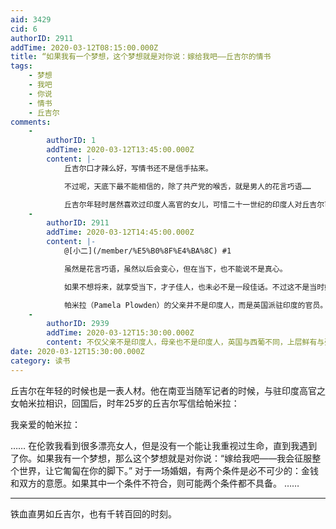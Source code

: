 ```yaml
---
aid: 3429
cid: 6
authorID: 2911
addTime: 2020-03-12T08:15:00.000Z
title: “如果我有一个梦想，这个梦想就是对你说：嫁给我吧——丘吉尔的情书
tags:
    - 梦想
    - 我吧
    - 你说
    - 情书
    - 丘吉尔
comments:
    -
        authorID: 1
        addTime: 2020-03-12T13:45:00.000Z
        content: |-
            丘吉尔口才辣么好，写情书还不是信手拈来。

            不过呢，天底下最不能相信的，除了共产党的喉舌，就是男人的花言巧语……

            丘吉尔年轻时居然喜欢过印度人高官的女儿，可惜二十一世纪的印度人对丘吉尔可是恶评如潮。
    -
        authorID: 2911
        addTime: 2020-03-12T14:45:00.000Z
        content: |-
            @[小二](/member/%E5%B0%8F%E4%BA%8C) #1

            虽然是花言巧语，虽然以后会变心，但在当下，也不能说不是真心。

            如果不想将来，就享受当下，才子佳人，也未必不是一段佳话。不过这不是当时好人家的女孩能有的想法。

            帕米拉（Pamela Plowden）的父亲并不是印度人，而是英国派驻印度的官员。
    -
        authorID: 2939
        addTime: 2020-03-12T15:30:00.000Z
        content: 不仅父亲不是印度人，母亲也不是印度人，英国与西葡不同，上层鲜有与殖民地当地居民通婚的习俗。
date: 2020-03-12T15:30:00.000Z
category: 读书
---
```


丘吉尔在年轻的时候也是一表人材。他在南亚当随军记者的时候，与驻印度高官之女帕米拉相识，回国后，时年25岁的丘吉尔写信给帕米拉：

我亲爱的帕米拉：

…… 在伦敦我看到很多漂亮女人，但是没有一个能让我重视过生命，直到我遇到了你。如果我有一个梦想，那么这个梦想就是对你说：“嫁给我吧——我会征服整个世界，让它匍匐在你的脚下。” 对于一场婚姻，有两个条件是必不可少的：金钱和双方的意愿。如果其中一个条件不符合，则可能两个条件都不具备。 ……

* * *

铁血直男如丘吉尔，也有千转百回的时刻。
